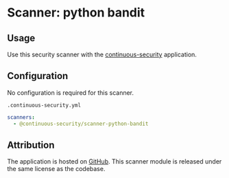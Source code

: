 # Scanner: python bandit

## Usage

Use this security scanner with the [continuous-security](https://github.com/acodeninja/continuous-security) application.

## Configuration

No configuration is required for this scanner.

`.continuous-security.yml`
```yaml
scanners:
  - @continuous-security/scanner-python-bandit
```


## Attribution

The application is hosted on [GitHub](https://github.com/PyCQA/bandit).
This scanner module is released under the same license as the codebase.

